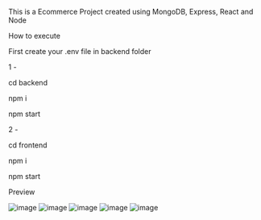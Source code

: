 This is a Ecommerce Project created using MongoDB, Express, React and Node

How to execute

First create your .env file in backend folder



1 -

cd backend

npm i

npm start

2 -

cd frontend

npm i

npm start


Preview


![image](https://user-images.githubusercontent.com/93054457/157277201-40a3e533-7533-4014-be86-c3fefe6890ce.png)
![image](https://user-images.githubusercontent.com/93054457/157277515-18818d2c-f74e-49b7-a226-3e076d663fe0.png)
![image](https://user-images.githubusercontent.com/93054457/157277309-90df9687-7323-46b7-8920-9d186ab59dfd.png)
![image](https://user-images.githubusercontent.com/93054457/157278113-f436692a-9dda-4198-86c1-023af1e2c907.png)
![image](https://user-images.githubusercontent.com/93054457/157278542-fdea6ae6-6af8-449c-b20e-ca78db565f10.png)



